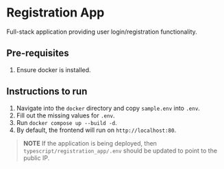 # Registration App

Full-stack application providing user login/registration functionality.

## Pre-requisites

1. Ensure docker is installed.

## Instructions to run

1. Navigate into the `docker` directory and copy `sample.env` into `.env`.
2. Fill out the missing values for `.env`.
3. Run `docker compose up --build -d`.
4. By default, the frontend will run on `http://localhost:80`.

> **NOTE** If the application is being deployed, then `typescript/registration_app/.env` should be updated to point to the public IP.

